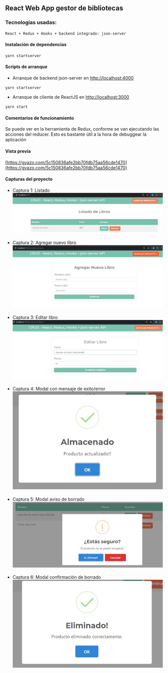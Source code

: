 ## React Web App gestor de bibliotecas

### Tecnologías usadas:
```
React + Redux + Hooks + backend integrado: json-server
```

#### Instalación de dependencias
```
yarn startserver
```

#### Scripts de arranque

- Arranque de backend json-server en [http://localhost:4000](http://localhost:4000)
```
yarn startserver
```

- Arranque de cliente de ReactJS en [http://localhost:3000](http://localhost:3000)
```
yarn start
```
#### Comentarios de funcionamiento
Se puede ver en la herramienta de Redux, conforme se van ejecutando las acciones del reducer.
Esto es bastante útil a la hora de debuggear la aplicación

#### Vista previa
[https://gyazo.com/5c150836afe2bb70fdb75aa56cde1470](https://gyazo.com/5c150836afe2bb70fdb75aa56cde1470)

#### Capturas del proyecto
- Captura 1: Listado
![Screenshot_1](Screenshot_1.jpg)
####
- Captura 2: Agregar nuevo libro
![Screenshot_2](Screenshot_2.jpg)
####
- Captura 3: Editar libro
![Screenshot_3](Screenshot_3.jpg)
####
- Captura 4: Modal con mensaje de exito/error
![Screenshot_4](Screenshot_4.jpg)
####
- Captura 5: Modal aviso de borrado
![Screenshot_5](Screenshot_5.jpg)
####
- Captura 6: Modal confirmación de borrado
![Screenshot_6](Screenshot_6.jpg)
